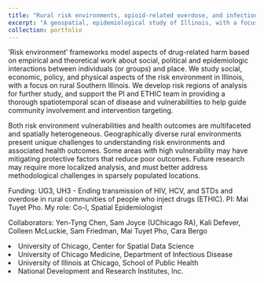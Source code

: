 ```yaml
---
title: "Rural risk environments, opioid-related overdose, and infectious diseases"
excerpt: "A geospatial, epidemiological study of Illinois, with a focus on rural Southern IL, to describe the relations of risk environments, opioid-related overdose, HIV, Hepatitis C, and STI rates ."
collection: portfolio
---
```


‘Risk environment’ frameworks model aspects of drug-related harm based on empirical and theoretical work about social, political and epidemiologic interactions between individuals (or groups) and place. We study social, economic, policy, and physical aspects of the risk environment in Illinois, with a focus on rural Southern Illinois. We develop risk regions of analysis for further study, and support the PI and ETHIC team in providing a thorough spatiotemporal scan of disease and vulnerabilities to help guide community involvement and intervention targeting.
 
Both risk environment vulnerabilities and health outcomes are multifaceted and spatially heterogeneous.  Geographically diverse rural environments present unique challenges to understanding risk environments and associated health outcomes. Some areas with high vulnerability may have mitigating protective factors that reduce poor outcomes. Future research may require more localized analysis, and must better address methodological challenges in sparsely populated locations. 
 
Funding: UG3, UH3 - Ending transmission of HIV, HCV, and STDs and overdose in rural communities of people who inject drugs (ETHIC). PI: Mai Tuyet Pho. My role: Co-I, Spatial Epidemiologist

Collaborators: Yen-Tyng Chen, Sam Joyce (UChicago RA), Kali Defever, Colleen McLuckie, Sam Friedman, Mai Tuyet Pho, Cara Bergo
<li>University of Chicago, Center for Spatial Data Science</li>
 <li>University of Chicago Medicine, Department of Infectious Disease</li>
 <li>University of Illinois at Chicago, School of Public Health</li>
 <li>National Development and Research Institutes, Inc.</li>
 

